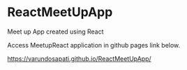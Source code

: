 # ReactMeetUpApp
Meet up App created using React

Access MeetupReact application in github pages link below.

https://varundosapati.github.io/ReactMeetUpApp/
